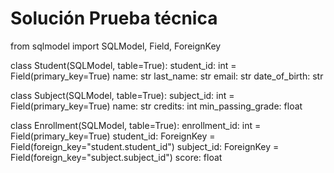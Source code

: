 # Solución Prueba técnica 

from sqlmodel import SQLModel, Field, ForeignKey

class Student(SQLModel, table=True):
    student_id: int = Field(primary_key=True)
    name: str
    last_name: str
    email: str
    date_of_birth: str

class Subject(SQLModel, table=True):
    subject_id: int = Field(primary_key=True)
    name: str
    credits: int
    min_passing_grade: float

class Enrollment(SQLModel, table=True):
    enrollment_id: int = Field(primary_key=True)
    student_id: ForeignKey = Field(foreign_key="student.student_id")
    subject_id: ForeignKey = Field(foreign_key="subject.subject_id")
    score: float
